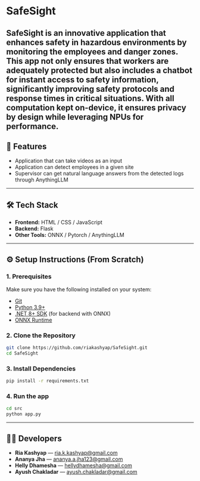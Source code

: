 # SafeSight

SafeSight is an innovative application that enhances safety in hazardous environments by monitoring the employees and danger zones. This app not only ensures that workers are adequately protected but also includes a chatbot for instant access to safety information, significantly improving safety protocols and response times in critical situations. With all computation kept on-device, it ensures privacy by design while leveraging NPUs for performance.
---

## 🚀 Features
- Application that can take videos as an input
- Application can detect employees in a given site
- Supervisor can get natural language answers from the detected logs through AnythingLLM

---

## 🛠️ Tech Stack
- **Frontend:** HTML / CSS / JavaScript
- **Backend:** Flask
- **Other Tools:** ONNX / Pytorch / AnythingLLM

---

## ⚙️ Setup Instructions (From Scratch)

### 1. Prerequisites
Make sure you have the following installed on your system:
- [Git](https://git-scm.com/)  
- [Python 3.9+](https://www.python.org/)
- [.NET 8+ SDK](https://dotnet.microsoft.com/download) (for backend with ONNX)  
- [ONNX Runtime](https://onnxruntime.ai/)  


### 2. Clone the Repository
```bash
git clone https://github.com/riakashyap/SafeSight.git
cd SafeSight
```
### 3. Install Dependencies
```bash
pip install -r requirements.txt
```

### 4. Run the app
```bash
cd src
python app.py
```
---
## 👨‍💻 Developers

- **Ria Kashyap** — [ria.k.kashyap@gmail.com](mailto:ria.k.kashyap@gmail.com)  
- **Ananya Jha** — [ananya.a.jha123@gmail.com](mailto:ananya.a.jha123@gmail.com)  
- **Helly Dhamesha** — [hellydhamesha@gmail.com](mailto:hellydhamesha@gmail.com)
- **Ayush Chakladar** — [ayush.chakladar@gmail.com](mailto:ayush.chakladar@gmail.com)  

